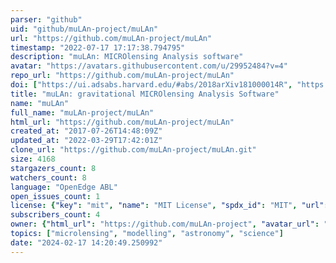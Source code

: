 ```yaml
---
parser: "github"
uid: "github/muLAn-project/muLAn"
url: "https://github.com/muLAn-project/muLAn"
timestamp: "2022-07-17 17:17:38.794795"
description: "muLAn: MICROlensing Analysis software"
avatar: "https://avatars.githubusercontent.com/u/29952484?v=4"
repo_url: "https://github.com/muLAn-project/muLAn"
doi: ["https://ui.adsabs.harvard.edu/#abs/2018arXiv181000014R", "https://ui.adsabs.harvard.edu/abs/2018ascl.soft11012R/abstract"]
title: "muLAn: gravitational MICROlensing Analysis Software"
name: "muLAn"
full_name: "muLAn-project/muLAn"
html_url: "https://github.com/muLAn-project/muLAn"
created_at: "2017-07-26T14:48:09Z"
updated_at: "2022-03-29T17:42:01Z"
clone_url: "https://github.com/muLAn-project/muLAn.git"
size: 4168
stargazers_count: 8
watchers_count: 8
language: "OpenEdge ABL"
open_issues_count: 1
license: {"key": "mit", "name": "MIT License", "spdx_id": "MIT", "url": "https://api.github.com/licenses/mit", "node_id": "MDc6TGljZW5zZTEz"}
subscribers_count: 4
owner: {"html_url": "https://github.com/muLAn-project", "avatar_url": "https://avatars.githubusercontent.com/u/29952484?v=4", "login": "muLAn-project", "type": "Organization"}
topics: ["microlensing", "modelling", "astronomy", "science"]
date: "2024-02-17 14:20:49.250992"
---
```

